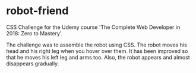 # robot-friend

CSS Challenge for the Udemy course 'The Complete Web Developer in 2018: Zero to Mastery'.

The challenge was to assemble the robot using CSS. The robot moves his head and his right leg when you hover over them. 
It has been improved so that he moves his left leg and arms too. Also, the robot appears and almost disappears gradually.
